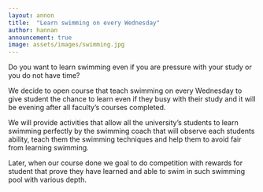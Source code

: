 ```yaml
---
layout: annon
title:  "Learn swimming on every Wednesday"
author: hannan
announcement: true
image: assets/images/swimming.jpg
---
```

<p>Do you want to learn swimming even if you are pressure with your study or you do not have time?</p>

<p>We decide to open course that teach swimming on every Wednesday to give student the chance to learn even if they busy with their study and it will be evening after all faculty’s courses completed.</p>

<p>We will provide activities that allow all the university’s students to learn swimming perfectly by the swimming coach that will observe each students ability, teach them the swimming techniques and help them to avoid fair from learning swimming.</p>
<p>Later, when our course done we goal to do competition with rewards for student that prove they have learned and able to swim in such swimming pool with various depth.</p>
